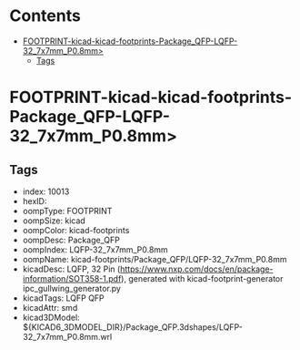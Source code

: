 



Contents
========

* [FOOTPRINT-kicad-kicad-footprints-Package_QFP-LQFP-32_7x7mm_P0.8mm>](#footprint-kicad-kicad-footprints-package_qfp-lqfp-32_7x7mm_p08mm)
	* [Tags](#tags)

# FOOTPRINT-kicad-kicad-footprints-Package_QFP-LQFP-32_7x7mm_P0.8mm>

## Tags

- index: 10013
- hexID: 
- oompType: FOOTPRINT
- oompSize: kicad
- oompColor: kicad-footprints
- oompDesc: Package_QFP
- oompIndex: LQFP-32_7x7mm_P0.8mm
- oompName: kicad-footprints/Package_QFP/LQFP-32_7x7mm_P0.8mm
- kicadDesc: LQFP, 32 Pin (https://www.nxp.com/docs/en/package-information/SOT358-1.pdf), generated with kicad-footprint-generator ipc_gullwing_generator.py
- kicadTags: LQFP QFP
- kicadAttr: smd
- kicad3DModel: ${KICAD6_3DMODEL_DIR}/Package_QFP.3dshapes/LQFP-32_7x7mm_P0.8mm.wrl
